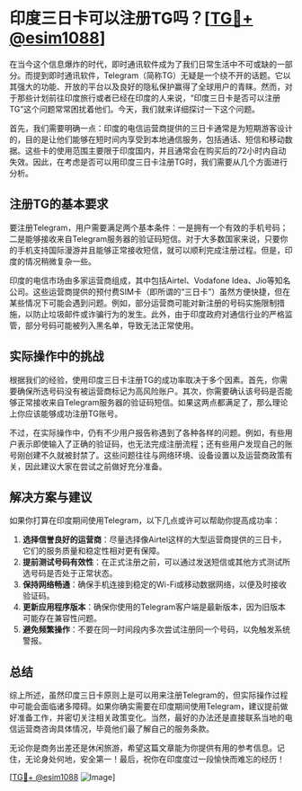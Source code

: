 # 印度三日卡可以注册TG吗？[[TG💪+ @esim1088](https://t.me/s/esim1088)]

在当今这个信息爆炸的时代，即时通讯软件成为了我们日常生活中不可或缺的一部分。而提到即时通讯软件，Telegram（简称TG）无疑是一个绕不开的话题。它以其强大的功能、开放的平台以及良好的隐私保护赢得了全球用户的青睐。然而，对于那些计划前往印度旅行或者已经在印度的人来说，“印度三日卡是否可以注册TG”这个问题常常困扰着他们。今天，我们就来详细探讨一下这个问题。

首先，我们需要明确一点：印度的电信运营商提供的三日卡通常是为短期游客设计的，目的是让他们能够在短时间内享受到本地通信服务，包括通话、短信和移动数据。这些卡的使用范围主要限于印度国内，并且通常会在购买后的72小时内自动失效。因此，在考虑是否可以用印度三日卡注册TG时，我们需要从几个方面进行分析。

## 注册TG的基本要求

要注册Telegram，用户需要满足两个基本条件：一是拥有一个有效的手机号码；二是能够接收来自Telegram服务器的验证码短信。对于大多数国家来说，只要你的手机支持国际漫游并且能够正常接收短信，就可以顺利完成注册过程。但是，印度的情况稍微复杂一些。

印度的电信市场由多家运营商组成，其中包括Airtel、Vodafone Idea、Jio等知名公司。这些运营商提供的预付费SIM卡（即所谓的“三日卡”）虽然方便快捷，但在某些情况下可能会遇到问题。例如，部分运营商可能对新注册的号码实施限制措施，以防止垃圾邮件或诈骗行为的发生。此外，由于印度政府对通信行业的严格监管，部分号码可能被列入黑名单，导致无法正常使用。

## 实际操作中的挑战

根据我们的经验，使用印度三日卡注册TG的成功率取决于多个因素。首先，你需要确保所选号码没有被运营商标记为高风险账户。其次，你需要确认该号码是否能够正常接收来自Telegram服务器的验证码短信。如果这两点都满足了，那么理论上你应该能够成功注册TG账号。

不过，在实际操作中，仍有不少用户报告称遇到了各种各样的问题。例如，有些用户表示即使输入了正确的验证码，也无法完成注册流程；还有些用户发现自己的账号刚创建不久就被封禁了。这些问题往往与网络环境、设备设置以及运营商政策有关，因此建议大家在尝试之前做好充分准备。

## 解决方案与建议

如果你打算在印度期间使用Telegram，以下几点或许可以帮助你提高成功率：

1. **选择信誉良好的运营商**：尽量选择像Airtel这样的大型运营商提供的三日卡，它们的服务质量和稳定性相对更有保障。
2. **提前测试号码有效性**：在正式注册之前，可以通过发送短信或其他方式测试所选号码是否处于正常状态。
3. **保持网络畅通**：确保手机连接到稳定的Wi-Fi或移动数据网络，以便及时接收验证码。
4. **更新应用程序版本**：确保你使用的Telegram客户端是最新版本，因为旧版本可能存在兼容性问题。
5. **避免频繁操作**：不要在同一时间段内多次尝试注册同一个号码，以免触发系统警报。

## 总结

综上所述，虽然印度三日卡原则上是可以用来注册Telegram的，但实际操作过程中可能会面临诸多障碍。如果你确实需要在印度期间使用Telegram，建议提前做好准备工作，并密切关注相关政策变化。当然，最好的办法还是直接联系当地的电信运营商咨询具体情况，毕竟他们最了解自己的服务条款。

无论你是商务出差还是休闲旅游，希望这篇文章能为你提供有用的参考信息。记住，无论身处何地，安全第一！最后，祝你在印度度过一段愉快而难忘的经历！

[[TG💪+ @esim1088](https://t.me/s/esim1088) ![Image](https://i.postimg.cc/4NQfJmqS/Snipaste-2025-05-13-00-14-12.png)]